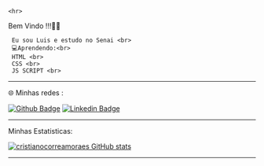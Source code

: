     <hr>
Bem Vindo !!!🙋‍♂️

     Eu sou Luis e estudo no Senai <br>
     💻Aprendendo:<br>
     HTML <br>
     CSS <br>
     JS SCRIPT <br>
   <hr>
 🌐 Minhas redes : 
  
[![Github Badge](https://img.shields.io/badge/-Github-000?style=flat-square&logo=Github&logoColor=white&link=https://github.com/Lu-queir0z)](https://github.com/Lu-queir0z) [![Linkedin Badge](https://img.shields.io/badge/-LinkedIn-blue?style=flat-square&logo=Linkedin&logoColor=white&link=https://www.linkedin.com/in/cristianocorreademoraes/)](https://www.linkedin.com/in/cristianocorreademoraes/)
 
   <hr>
   
   Minhas Estatisticas:

   [![cristianocorreamoraes GitHub stats](https://github-readme-stats.vercel.app/api?username=cristianocorreamoraes)](https://github.com/cristianocorreamoraes/github-readme-stats)
   
   <!--[![Lu_queir0z GitHub stats](https://github-readme-stats.vercel.app/api?username=Lu_queir0z)](https://github.com/Lu_queir0z/github-readme-stats)-->

   <hr>
